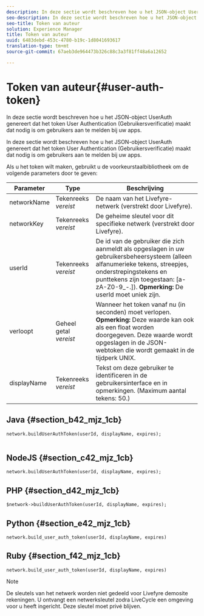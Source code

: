 ```yaml
---
description: In deze sectie wordt beschreven hoe u het JSON-object UserAuth genereert dat het token User Authentication (Gebruikersverificatie) maakt dat nodig is om gebruikers aan te melden bij uw apps.
seo-description: In deze sectie wordt beschreven hoe u het JSON-object UserAuth genereert dat het token User Authentication (Gebruikersverificatie) maakt dat nodig is om gebruikers aan te melden bij uw apps.
seo-title: Token van auteur
solution: Experience Manager
title: Token van auteur
uuid: 6483debd-453c-4780-b19c-1d8041693617
translation-type: tm+mt
source-git-commit: 67aeb3de964473b326c88c3a3f81ff48a6a12652

---
```



# Token van auteur{#user-auth-token}

In deze sectie wordt beschreven hoe u het JSON-object UserAuth genereert dat het token User Authentication (Gebruikersverificatie) maakt dat nodig is om gebruikers aan te melden bij uw apps.

In deze sectie wordt beschreven hoe u het JSON-object UserAuth genereert dat het token User Authentication (Gebruikersverificatie) maakt dat nodig is om gebruikers aan te melden bij uw apps.

Als u het token wilt maken, gebruikt u de voorkeurstaalbibliotheek om de volgende parameters door te geven:

| Parameter | Type | Beschrijving |
|---|---|---|
| networkName | Tekenreeks *vereist* | De naam van het Livefyre-netwerk (verstrekt door Livefyre). |
| networkKey | Tekenreeks *vereist* | De geheime sleutel voor dit specifieke netwerk (verstrekt door Livefyre). |
| userId | Tekenreeks *vereist* | De id van de gebruiker die zich aanmeldt als opgeslagen in uw gebruikersbeheersysteem (alleen alfanumerieke tekens, streepjes, onderstrepingstekens en punttekens zijn toegestaan: [a-zA-Z0-9_-.]). **Opmerking:** De userId moet uniek zijn. |
| verloopt | Geheel getal *vereist* | Wanneer het token vanaf nu (in seconden) moet verlopen. **Opmerking:** Deze waarde kan ook als een float worden doorgegeven. Deze waarde wordt opgeslagen in de JSON-webtoken die wordt gemaakt in de tijdperk UNIX. |
| displayName | Tekenreeks *vereist* | Tekst om deze gebruiker te identificeren in de gebruikersinterface en in opmerkingen. (Maximum aantal tekens: 50.) |

## Java {#section_b42_mjz_1cb}

```
network.buildUserAuthToken(userId, displayName, expires); 
 
```

## NodeJS {#section_c42_mjz_1cb}

```
network.buildUserAuthToken(userId, displayName, expires); 
```

## PHP {#section_d42_mjz_1cb}

```
$network->buildUserAuthToken(userId, displayName, expires); 
```

## Python {#section_e42_mjz_1cb}

```
network.build_user_auth_token(userId, displayName, expires) 
```

## Ruby {#section_f42_mjz_1cb}

```
network.build_user_auth_token(userId, displayName, expires) 
```

>[!NOTE]
>
>De sleutels van het netwerk worden niet gedeeld voor Livefyre demosite rekeningen. U ontvangt een netwerksleutel zodra LiveCycle een omgeving voor u heeft ingericht. Deze sleutel moet privé blijven.

